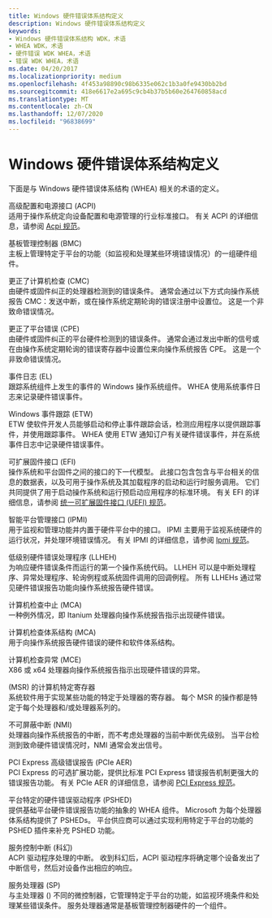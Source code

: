 ```yaml
---
title: Windows 硬件错误体系结构定义
description: Windows 硬件错误体系结构定义
keywords:
- Windows 硬件错误体系结构 WDK，术语
- WHEA WDK，术语
- 硬件错误 WDK WHEA，术语
- 错误 WDK WHEA，术语
ms.date: 04/20/2017
ms.localizationpriority: medium
ms.openlocfilehash: 4f453a98890c98b6335e062c1b3a0fe9430bb2bd
ms.sourcegitcommit: 418e6617e2a695c9cb4b37b5b60e264760858acd
ms.translationtype: MT
ms.contentlocale: zh-CN
ms.lasthandoff: 12/07/2020
ms.locfileid: "96838699"
---
```

# <a name="windows-hardware-error-architecture-definitions"></a>Windows 硬件错误体系结构定义


下面是与 Windows 硬件错误体系结构 (WHEA) 相关的术语的定义。

<a href="" id="advanced-configuration-and-power-interface--acpi-"></a>高级配置和电源接口 (ACPI)  
适用于操作系统定向设备配置和电源管理的行业标准接口。 有关 ACPI 的详细信息，请参阅 [Acpi 规范](https://uefi.org/sites/default/files/resources/ACPI_6_3_final_Jan30.pdf)。

<a href="" id="baseboard-management-controller--bmc-"></a>基板管理控制器 (BMC)  
主板上管理特定于平台的功能（如监视和处理某些环境错误情况）的一组硬件组件。

<a href="" id="corrected-machine-check--cmc-"></a>更正了计算机检查 (CMC)   
由硬件或固件纠正的处理器检测到的错误条件。 通常会通过以下方式向操作系统报告 CMC：发送中断，或在操作系统定期轮询的错误注册中设置位。 这是一个非致命错误情况。

<a href="" id="corrected-platform-error--cpe-"></a>更正了平台错误 (CPE)   
由硬件或固件纠正的平台硬件检测到的错误条件。 通常会通过发出中断的信号或在由操作系统定期轮询的错误寄存器中设置位来向操作系统报告 CPE。 这是一个非致命错误情况。

<a href="" id="event-log--el-"></a>事件日志 (EL)   
跟踪系统组件上发生的事件的 Windows 操作系统组件。 WHEA 使用系统事件日志来记录硬件错误事件。

<a href="" id="event-tracing-for-windows--etw-"></a>Windows 事件跟踪 (ETW)  
ETW 使软件开发人员能够启动和停止事件跟踪会话，检测应用程序以提供跟踪事件，并使用跟踪事件。 WHEA 使用 ETW 通知订户有关硬件错误事件，并在系统事件日志中记录硬件错误事件。

<a href="" id="extensible-firmware-interface--efi-"></a>可扩展固件接口 (EFI)  
操作系统和平台固件之间的接口的下一代模型。 此接口包含包含与平台相关的信息的数据表，以及可用于操作系统及其加载程序的启动和运行时服务调用。 它们共同提供了用于启动操作系统和运行预启动应用程序的标准环境。 有关 EFI 的详细信息，请参阅 [统一可扩展固件接口 (UEFI) 规范](https://go.microsoft.com/fwlink/p/?linkid=69484)。

<a href="" id="intelligent-platform-management-interface--ipmi-"></a>智能平台管理接口 (IPMI)   
用于监视和管理功能并内置于硬件平台中的接口。 IPMI 主要用于监视系统硬件的运行状况，并处理环境错误情况。 有关 IPMI 的详细信息，请参阅 [Ipmi 规范](https://go.microsoft.com/fwlink/p/?linkid=69485)。

<a href="" id="low-level-hardware-error-handler--llheh-"></a>低级别硬件错误处理程序 (LLHEH)   
为响应硬件错误条件而运行的第一个操作系统代码。 LLHEH 可以是中断处理程序、异常处理程序、轮询例程或系统固件调用的回调例程。 所有 LLHEHs 通过常见硬件错误报告功能向操作系统报告硬件错误。

<a href="" id="machine-check-abort--mca-"></a>计算机检查中止 (MCA)   
一种例外情况，即 Itanium 处理器向操作系统报告指示出现硬件错误。

<a href="" id="machine-check-architecture--mca-"></a>计算机检查体系结构 (MCA)   
用于向操作系统报告硬件错误的硬件和软件体系结构。

<a href="" id="machine-check-exception--mce-"></a>计算机检查异常 (MCE)   
X86 或 x64 处理器向操作系统报告指示出现硬件错误的异常。

<a href="" id="machine-specific-register--msr-"></a> (MSR) 的计算机特定寄存器  
系统软件用于实现某些功能的特定于处理器的寄存器。 每个 MSR 的操作都是特定于每个处理器和/或处理器系列的。

<a href="" id="nonmaskable-interrupt--nmi-"></a>不可屏蔽中断 (NMI)   
处理器向操作系统报告的中断，而不考虑处理器的当前中断优先级别。 当平台检测到致命硬件错误情况时，NMI 通常会发出信号。

<a href="" id="pci-express-advanced-error-reporting--pcie-aer-"></a>PCI Express 高级错误报告 (PCIe AER)   
PCI Express 的可选扩展功能，提供比标准 PCI Express 错误报告机制更强大的错误报告功能。 有关 PCIe AER 的详细信息，请参阅 [PCI Express 规范](https://go.microsoft.com/fwlink/p/?linkid=69486)。

<a href="" id="platform-specific-hardware-error-driver--pshed-"></a>平台特定的硬件错误驱动程序 (PSHED)   
提供基础平台硬件错误报告功能的抽象的 WHEA 组件。 Microsoft 为每个处理器体系结构提供了 PSHEDs。 平台供应商可以通过实现利用特定于平台的功能的 PSHED 插件来补充 PSHED 功能。

<a href="" id="service-control-interrupt--sci-"></a>服务控制中断 (科幻)   
ACPI 驱动程序处理的中断。 收到科幻后，ACPI 驱动程序将确定哪个设备发出了中断信号，然后对设备作出相应的响应。

<a href="" id="service-processor--sp-"></a>服务处理器 (SP)   
与主处理器 () 不同的微控制器，它管理特定于平台的功能，如监视环境条件和处理某些错误条件。 服务处理器通常是基板管理控制器硬件的一个组件。

 

 




